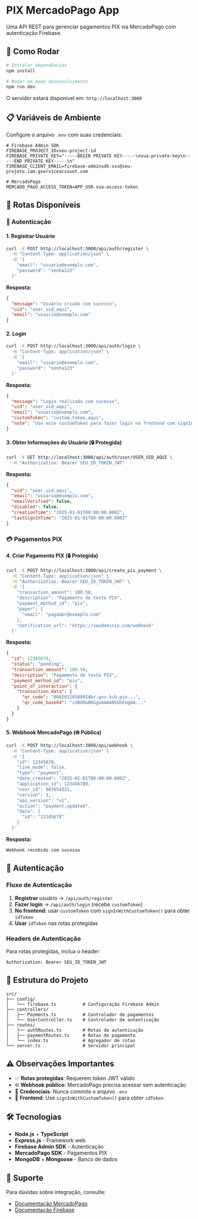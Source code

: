 # PIX MercadoPago App

Uma API REST para gerenciar pagamentos PIX via MercadoPago com autenticação Firebase.

## 🚀 Como Rodar

```bash
# Instalar dependências
npm install

# Rodar em modo desenvolvimento
npm run dev
```

O servidor estará disponível em: `http://localhost:3000`

## 📋 Variáveis de Ambiente

Configure o arquivo `.env` com suas credenciais:

```env
# Firebase Admin SDK
FIREBASE_PROJECT_ID=seu-project-id
FIREBASE_PRIVATE_KEY="-----BEGIN PRIVATE KEY-----\nsua-private-key\n-----END PRIVATE KEY-----\n"
FIREBASE_CLIENT_EMAIL=firebase-adminsdk-xxx@seu-projeto.iam.gserviceaccount.com

# MercadoPago
MERCADO_PAGO_ACCESS_TOKEN=APP_USR-sua-access-token
```

## 🔗 Rotas Disponíveis

### 🔐 Autenticação

#### 1. Registrar Usuário
```bash
curl -X POST http://localhost:3000/api/auth/register \
  -H "Content-Type: application/json" \
  -d '{
    "email": "usuario@exemplo.com",
    "password": "senha123"
  }'
```

**Resposta:**
```json
{
  "message": "Usuário criado com sucesso",
  "uid": "user_uid_aqui",
  "email": "usuario@exemplo.com"
}
```

#### 2. Login
```bash
curl -X POST http://localhost:3000/api/auth/login \
  -H "Content-Type: application/json" \
  -d '{
    "email": "usuario@exemplo.com",
    "password": "senha123"
  }'
```

**Resposta:**
```json
{
  "message": "Login realizado com sucesso",
  "uid": "user_uid_aqui",
  "email": "usuario@exemplo.com",
  "customToken": "custom_token_aqui",
  "note": "Use este customToken para fazer login no frontend com signInWithCustomToken"
}
```

#### 3. Obter Informações do Usuário (🔒 Protegida)
```bash
curl -X GET http://localhost:3000/api/auth/user/USER_UID_AQUI \
  -H "Authorization: Bearer SEU_ID_TOKEN_JWT"
```

**Resposta:**
```json
{
  "uid": "user_uid_aqui",
  "email": "usuario@exemplo.com",
  "emailVerified": false,
  "disabled": false,
  "creationTime": "2025-01-01T00:00:00.000Z",
  "lastSignInTime": "2025-01-01T00:00:00.000Z"
}
```

### 💳 Pagamentos PIX

#### 4. Criar Pagamento PIX (🔒 Protegida)
```bash
curl -X POST http://localhost:3000/api/create_pix_payment \
  -H "Content-Type: application/json" \
  -H "Authorization: Bearer SEU_ID_TOKEN_JWT" \
  -d '{
    "transaction_amount": 100.50,
    "description": "Pagamento de teste PIX",
    "payment_method_id": "pix",
    "payer": {
      "email": "pagador@exemplo.com"
    },
    "notification_url": "https://seudominio.com/webhook"
  }'
```

**Resposta:**
```json
{
  "id": 12345678,
  "status": "pending",
  "transaction_amount": 100.50,
  "description": "Pagamento de teste PIX",
  "payment_method_id": "pix",
  "point_of_interaction": {
    "transaction_data": {
      "qr_code": "00020126580014br.gov.bcb.pix...",
      "qr_code_base64": "iVBORw0KGgoAAAANSUhEUgAA..."
    }
  }
}
```

#### 5. Webhook MercadoPago (🌐 Pública)
```bash
curl -X POST http://localhost:3000/api/webhook \
  -H "Content-Type: application/json" \
  -d '{
    "id": 12345678,
    "live_mode": false,
    "type": "payment",
    "date_created": "2025-01-01T00:00:00.000Z",
    "application_id": 123456789,
    "user_id": 987654321,
    "version": 1,
    "api_version": "v1",
    "action": "payment.updated",
    "data": {
      "id": "12345678"
    }
  }'
```

**Resposta:**
```
Webhook recebido com sucesso
```

## 🔑 Autenticação

### Fluxo de Autenticação

1. **Registrar** usuário → `/api/auth/register`
2. **Fazer login** → `/api/auth/login` (recebe `customToken`)
3. **No frontend**: usar `customToken` com `signInWithCustomToken()` para obter `idToken`
4. **Usar** `idToken` nas rotas protegidas

### Headers de Autenticação

Para rotas protegidas, inclua o header:
```
Authorization: Bearer SEU_ID_TOKEN_JWT
```

## 📁 Estrutura do Projeto

```
src/
├── config/
│   └── firebase.ts          # Configuração Firebase Admin
├── controllers/
│   ├── Payments.ts          # Controlador de pagamentos
│   └── UserController.ts    # Controlador de autenticação
├── routes/
│   ├── authRoutes.ts        # Rotas de autenticação
│   ├── paymentRoutes.ts     # Rotas de pagamento
│   └── index.ts             # Agregador de rotas
└── server.ts                # Servidor principal
```

## ⚠️ Observações Importantes

- ✅ **Rotas protegidas**: Requerem token JWT válido
- 🌐 **Webhook público**: MercadoPago precisa acessar sem autenticação
- 🔐 **Credenciais**: Nunca commite o arquivo `.env`
- 📱 **Frontend**: Use `signInWithCustomToken()` para obter `idToken`

## 🛠️ Tecnologias

- **Node.js** + **TypeScript**
- **Express.js** - Framework web
- **Firebase Admin SDK** - Autenticação
- **MercadoPago SDK** - Pagamentos PIX
- **MongoDB** + **Mongoose** - Banco de dados

## 📧 Suporte

Para dúvidas sobre integração, consulte:
- [Documentação MercadoPago](https://www.mercadopago.com.br/developers)
- [Documentação Firebase](https://firebase.google.com/docs/admin/setup)
